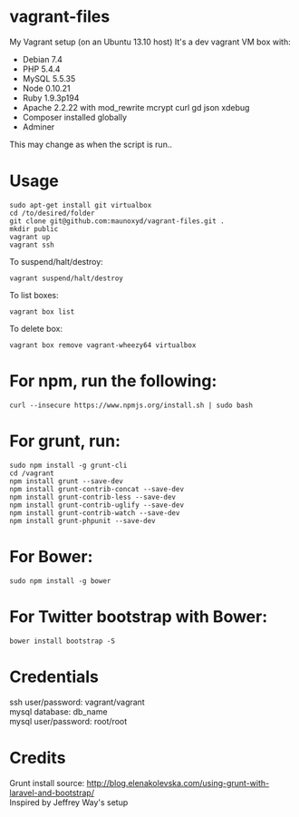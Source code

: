 vagrant-files
=============

My Vagrant setup (on an Ubuntu 13.10 host)
It's a dev vagrant VM box with:  
* Debian 7.4
* PHP 5.4.4
* MySQL 5.5.35
* Node 0.10.21
* Ruby 1.9.3p194
* Apache 2.2.22 with mod_rewrite mcrypt curl gd json xdebug
* Composer installed globally
* Adminer  

This may change as when the script is run..

# Usage
```
sudo apt-get install git virtualbox
cd /to/desired/folder
git clone git@github.com:maunoxyd/vagrant-files.git .
mkdir public
vagrant up
vagrant ssh
```
To suspend/halt/destroy:  
```
vagrant suspend/halt/destroy
```
To list boxes:
```
vagrant box list
```
To delete box:
```
vagrant box remove vagrant-wheezy64 virtualbox
```

# For npm, run the following:
```
curl --insecure https://www.npmjs.org/install.sh | sudo bash
```

# For grunt, run:
```
sudo npm install -g grunt-cli
cd /vagrant
npm install grunt --save-dev 
npm install grunt-contrib-concat --save-dev 
npm install grunt-contrib-less --save-dev 
npm install grunt-contrib-uglify --save-dev 
npm install grunt-contrib-watch --save-dev 
npm install grunt-phpunit --save-dev
```

# For Bower:
```
sudo npm install -g bower
```

# For Twitter bootstrap with Bower:
```
bower install bootstrap -S
```

# Credentials
ssh user/password: vagrant/vagrant  
mysql database: db_name  
mysql user/password: root/root  

# Credits
Grunt install source: http://blog.elenakolevska.com/using-grunt-with-laravel-and-bootstrap/  
Inspired by Jeffrey Way's setup  
